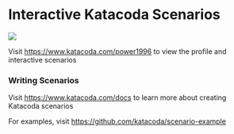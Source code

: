 # Interactive Katacoda Scenarios

[![](http://shields.katacoda.com/katacoda/power1996/count.svg)](https://www.katacoda.com/power1996 "Get your profile on Katacoda.com")

Visit https://www.katacoda.com/power1996 to view the profile and interactive scenarios

### Writing Scenarios
Visit https://www.katacoda.com/docs to learn more about creating Katacoda scenarios

For examples, visit https://github.com/katacoda/scenario-example
